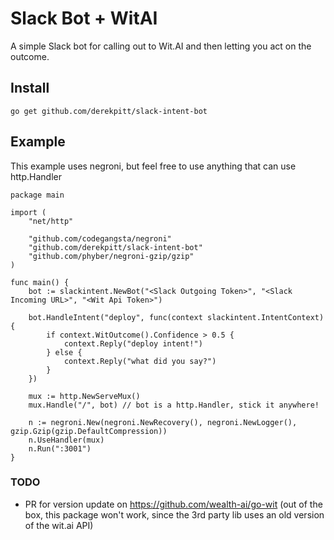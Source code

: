 # Slack Bot + WitAI

A simple Slack bot for calling out to Wit.AI and then letting you act on the outcome.

## Install

`go get github.com/derekpitt/slack-intent-bot`

## Example

This example uses negroni, but feel free to use anything that can use http.Handler


    package main
    
    import (
    	"net/http"
    
    	"github.com/codegangsta/negroni"
    	"github.com/derekpitt/slack-intent-bot"
    	"github.com/phyber/negroni-gzip/gzip"
    )
    
    func main() {
    	bot := slackintent.NewBot("<Slack Outgoing Token>", "<Slack Incoming URL>", "<Wit Api Token>")
    
    	bot.HandleIntent("deploy", func(context slackintent.IntentContext) {
    		if context.WitOutcome().Confidence > 0.5 {
    			context.Reply("deploy intent!")
    		} else {
    			context.Reply("what did you say?")
    		}
    	})
    
    	mux := http.NewServeMux()
    	mux.Handle("/", bot) // bot is a http.Handler, stick it anywhere!
    
    	n := negroni.New(negroni.NewRecovery(), negroni.NewLogger(), gzip.Gzip(gzip.DefaultCompression))
    	n.UseHandler(mux)
    	n.Run(":3001")
    }


### TODO

- PR for version update on https://github.com/wealth-ai/go-wit (out of the box, this package won't work, since the 3rd party lib uses an old version of the wit.ai API)
